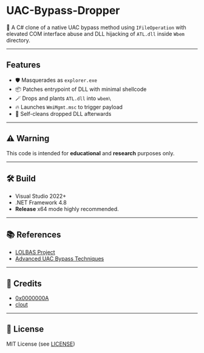 # UAC-Bypass-Dropper

🚀 A C# clone of a native UAC bypass method using `IFileOperation` with elevated COM interface abuse and DLL hijacking of `ATL.dll` inside `Wbem` directory.

---

## Features
- 🛡️ Masquerades as `explorer.exe`
- 📦 Patches entrypoint of DLL with minimal shellcode
- 🪄 Drops and plants `ATL.dll` into `wbem\`
- 🔥 Launches `WmiMgmt.msc` to trigger payload
- 🧹 Self-cleans dropped DLL afterwards

---

## ⚠️ Warning

This code is intended for **educational** and **research** purposes only.

---

## 🛠️ Build

- Visual Studio 2022+  
- .NET Framework 4.8  
- **Release** x64 mode highly recommended.

---

## 📚 References
- [LOLBAS Project](https://lolbas-project.github.io)
- [Advanced UAC Bypass Techniques](https://www.mdsec.co.uk/2020/05/uac-bypass-using-iFileOperation)

---

## 👤 Credits
- [0x0000000A](https://github.com/MpCmdRun)
- [clout](https://t.me/omenist)

---

## 📜 License

MIT License (see [LICENSE](LICENSE))
